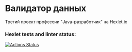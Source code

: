 # Валидатор данных
Третий проект профессии "Java-разработчик" на Hexlet.io

### Hexlet tests and linter status:
[![Actions Status](https://github.com/0x8251ae8c/java-project-78/actions/workflows/hexlet-check.yml/badge.svg)](https://github.com/0x8251ae8c/java-project-78/actions)